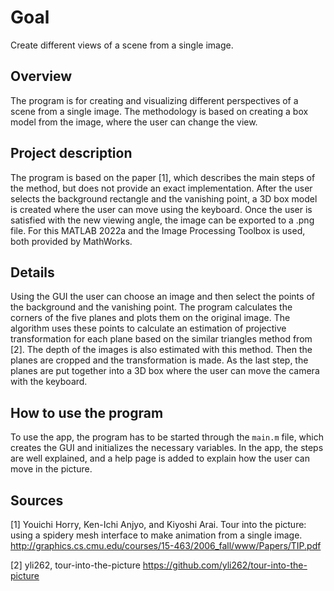 # Goal

Create different views of a scene from a single image.


## Overview

The program is for creating and visualizing different perspectives of a scene from a single image. The methodology is based on creating
a box model from the image, where the user can change the view.


## Project description

The program is based on the paper [1], which describes the main steps of the method, but does not provide an exact implementation.
After the user selects the background rectangle and the vanishing point, a 3D box model is created where the user can move using the keyboard.
Once the user is satisfied with the new viewing angle, the image can be exported to a .png file.
For this MATLAB 2022a and the Image Processing Toolbox is used, both provided by MathWorks.


## Details

Using the GUI the user can choose an image and then select the points of the background and the vanishing point. 
The program calculates the corners of the five planes and plots them on the original image. The algorithm 
uses these points to calculate an estimation of projective transformation for each plane based on the 
similar triangles method from [2]. The depth of the images is also estimated with this method.
Then the planes are cropped and the transformation is made. As the last step, the planes are put 
together into a 3D box where the user can move the camera with the keyboard. 


## How to use the program

To use the app, the program has to be started through the `main.m` file, which creates the GUI and initializes the necessary variables.
In the app, the steps are well explained, and a help page is added to explain how the user can move in the picture. 


## Sources

[1] Youichi Horry, Ken-Ichi Anjyo, and Kiyoshi Arai. Tour into the picture: using a spidery mesh interface to make animation from a single image.
http://graphics.cs.cmu.edu/courses/15-463/2006_fall/www/Papers/TIP.pdf

[2] yli262, tour-into-the-picture
https://github.com/yli262/tour-into-the-picture
 




